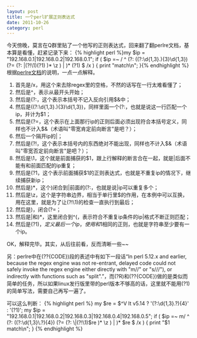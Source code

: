 ```yaml
---
layout: post
title: 一个perl扩展正则表达式
date: 2011-10-26
category: perl
---
```


今天傍晚，莫言在Q群里贴了一个他写的正则表达式，回来翻了翻perlre文档，基本算是看懂，赶紧记录下来：
{% highlight perl %}my $ip = "192.168.0.1|192.168.0.2|192.168.0.1";
if ( $ip =~ /
    ^
    (?:
        ((?:\d{1,3}\.){3}\d{1,3})
        (?=
            (?:
                \|(?!\1)(?1)
            )*
            \z
        )
        \|
    )*
    (?1)
    $
    /x ) {
    print "match\n";
}{% endhighlight %}
根据<a href="http://perldoc.perl.org/perlre.html" title="perlre文档" target="_blank">perlre文档</a>的说明，一点一点解释。

1. 首先是/x，用这个来去除regex里的空格，不然的话写在一行太难看懂了；
2. 然后是^，表示从最开头开始；
3. 然后是(?:，这个表示本括号不记入反向引用$&中；
4. 然后是((?:\d{1,3}\.){3}\d{1,3})，同样里面一个(?:，也就是说这一行匹配一个ip，并计为$1；
5. 然后是(?=，这个表示在上面那行ip的正则后面必须出现符合本括号定义，同样也不计入$&（术语叫"零宽肯定前向断言"是吧？）；
6. 然后一个隔开ip的|；
7. 然后是(?!，这个表示本括号内的东西绝对不能出现，同样也不计入$&（术语叫"零宽否定前向断言"是吧？）；
8. 然后是\1，这个就是前面捕获的$1，跟上行解释的断言合在一起，就是|后面不能有和前面匹配的ip重复；
9. 然后是(?1，这个表示前面捕获$1的正则表达式，也就是不重复ip的情况下，继续捕获新ip；
10. 然后是)*，这个)闭合到|前面的(?:，也就是说|ip可以重复多个；
11. 然后是\z，这个是字符串边界，相当于单行里$的作用，在本例中可以互换，用在这里，就是为了让(?!\1)的检查一直执行到最后；
12. 然后是)，闭合(?=；
13. 然后是\|和)*，这里闭合到^(，表示符合不重复ip条件的ip|格式不断正则匹配；
14. 然后是(?1)$，定义最后一个ip，使用和$1相同的正则，也就是字符串至少要有一个ip。

OK，解释完毕。其实，从后往前看，反而清晰一些~~

另：perlre中在(??{CODE})段的表述中有如下一段话“In perl 5.12.x and earlier, because the regex engine was not re-entrant, delayed code could not safely invoke the regex engine either directly with "m//" or "s///"), or indirectly with functions such as "split".”，而(?R)和(??{CODE})做的是类似而简单的任务，所以如果linux发行版里带的perl版本不够高的话，这里就不能用(?1)的简单写法，需要自己再写一遍了。

可以这么判断：
{% highlight perl %}
my $re = $^V lt v5.14 ? '(?:\d{1,3}\.?){4}' : '(?1)';
my $ip = "192.168.0.1|192.168.0.2|192.168.0.3|192.168.0.4|192.168.0.5";
if ( $ip =~ m/
    ^
    (?:
        ((?:\d{1,3}\.?){4})
        (?=
            (?:
                \|(?!\1)$re
            )*
            \z
        )
        \|
    )*
    $re
    $
    /x ) {
    print "$1 match\n";
}
{% endhighlight %}

